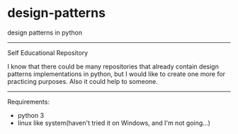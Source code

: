 # design-patterns
design patterns in python

---------------------------
Self Educational Repository

I know that there could be many repositories that already contain design patterns implementations in python,
but I would like to create one more for practicing purposes. Also it could help to someone.

-------------
Requirements:

* python 3
* linux like system(haven't tried it on Windows, and I'm not going...)